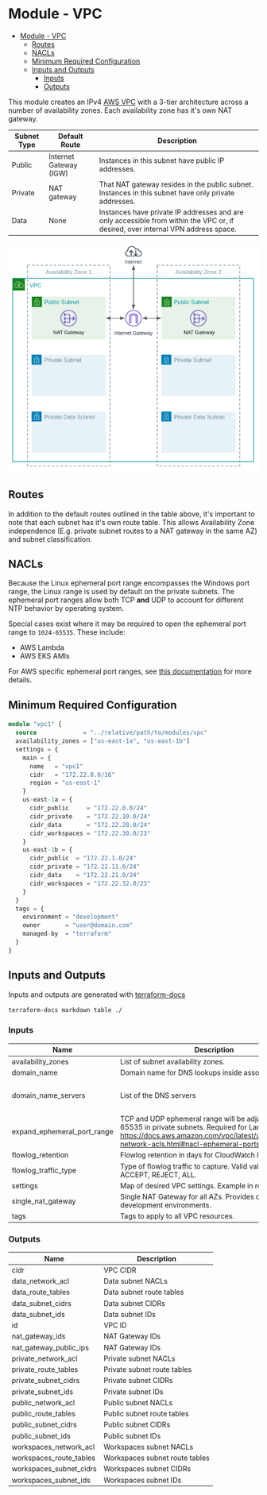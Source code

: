 # Module - VPC

- [Module - VPC](#module---vpc)
  - [Routes](#routes)
  - [NACLs](#nacls)
  - [Minimum Required Configuration](#minimum-required-configuration)
  - [Inputs and Outputs](#inputs-and-outputs)
    - [Inputs](#inputs)
    - [Outputs](#outputs)

This module creates an IPv4 [AWS VPC](https://aws.amazon.com/vpc/faqs/) with a 3-tier architecture across a number of availability zones.   Each availability zone has it's own NAT gateway.

| Subnet Type | Default Route | Description |
|------|-------------|--------|
| Public | Internet Gateway (IGW) | Instances in this subnet have public IP addresses. |
| Private | NAT gateway | That NAT gateway resides in the public subnet. Instances in this subnet have only private addresses. |
| Data | None | Instances have private IP addresses and are only accessible from within the VPC or, if desired, over internal VPN address space.|

![vpc.png](docs/vpc.png)

## Routes

In addition to the default routes outlined in the table above, it's important to note that each subnet has it's own route table.  This allows Availability Zone independence (E.g. private subnet routes to a NAT gateway in the same AZ) and subnet classification.

## NACLs

Because the Linux ephemeral port range encompasses the Windows port range, the Linux range is used by default on the private subnets.  The ephemeral port ranges allow both TCP **and** UDP to account for different NTP behavior by operating system.

Special cases exist where it may be required to open the ephemeral port range to `1024-65535`.  These include:

- AWS Lambda
- AWS EKS AMIs

For AWS specific ephemeral port ranges, see [this documentation](https://docs.aws.amazon.com/vpc/latest/userguide/vpc-network-acls.html#nacl-ephemeral-ports) for more details.

## Minimum Required Configuration

```terraform
module "vpc1" {
  source             = "../relative/path/to/modules/vpc"
  availability_zones = ["us-east-1a", "us-east-1b"]
  settings = {
    main = {
      name   = "vpc1"
      cidr   = "172.22.0.0/16"
      region = "us-east-1"
    }
    us-east-1a = {
      cidr_public     = "172.22.0.0/24"
      cidr_private    = "172.22.10.0/24"
      cidr_data       = "172.22.20.0/24"
      cidr_workspaces = "172.22.30.0/23" 
    }
    us-east-1b = {
      cidr_public  = "172.22.1.0/24"
      cidr_private = "172.22.11.0/24"
      cidr_data    = "172.22.21.0/24"
      cidr_workspaces = "172.22.32.0/23" 
    }
  }
  tags = {
    environment = "development"
    owner       = "user@domain.com"
    managed-by  = "terraform"
  }
}
```

## Inputs and Outputs

Inputs and outputs are generated with [terraform-docs](https://github.com/segmentio/terraform-docs)

```bash
terraform-docs markdown table ./
```

### Inputs

| Name | Description | Type | Default | Required |
|------|-------------|------|---------|:-----:|
| availability\_zones | List of subnet availability zones. | `list(string)` | n/a | yes |
| domain\_name | Domain name for DNS lookups inside associated VPCs. | `string` | `"ec2.internal"` | no |
| domain\_name\_servers | List of the DNS servers | `list(string)` | <code><pre>[<br>  "AmazonProvidedDNS"<br>]<br></pre></code> | no |
| expand\_ephemeral\_port\_range | TCP and UDP ephemeral range will be adjusted to 1024-65535 in private subnets.  Required for Lambda, EKS, etc.  https://docs.aws.amazon.com/vpc/latest/userguide/vpc-network-acls.html#nacl-ephemeral-ports | `bool` | `false` | no |
| flowlog\_retention | Flowlog retention in days for CloudWatch log group. | `number` | `7` | no |
| flowlog\_traffic\_type | Type of flowlog traffic to capture.  Valid values - ACCEPT, REJECT, ALL. | `string` | `"ALL"` | no |
| settings | Map of desired VPC settings.  Example in readme.md. | `map` | n/a | yes |
| single\_nat\_gateway | Single NAT Gateway for all AZs.  Provides cost savings in development environments. | `bool` | `false` | no |
| tags | Tags to apply to all VPC resources. | `map` | `{}` | no |

### Outputs

| Name | Description |
|------|-------------|
| cidr | VPC CIDR |
| data\_network\_acl | Data subnet NACLs |
| data\_route\_tables | Data subnet route tables |
| data\_subnet\_cidrs | Data subnet CIDRs |
| data\_subnet\_ids | Data subnet IDs |
| id | VPC ID |
| nat\_gateway\_ids | NAT Gateway IDs |
| nat\_gateway\_public\_ips | NAT Gateway IDs |
| private\_network\_acl | Private subnet NACLs |
| private\_route\_tables | Private subnet route tables |
| private\_subnet\_cidrs | Private subnet CIDRs |
| private\_subnet\_ids | Private subnet IDs |
| public\_network\_acl | Public subnet NACLs |
| public\_route\_tables | Public subnet route tables |
| public\_subnet\_cidrs | Public subnet CIDRs |
| public\_subnet\_ids | Public subnet IDs |
| workspaces\_network\_acl | Workspaces subnet NACLs |
| workspaces\_route\_tables | Workspaces subnet route tables |
| workspaces\_subnet\_cidrs | Workspaces subnet CIDRs |
| workspaces\_subnet\_ids | Workspaces subnet IDs |